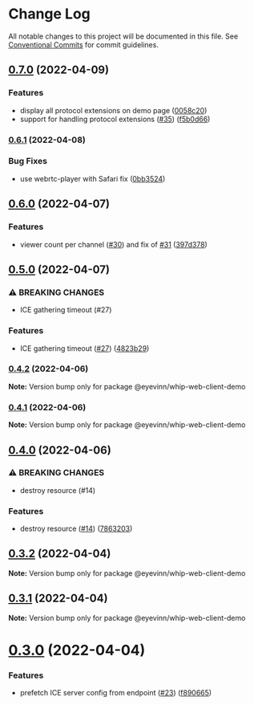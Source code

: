 # Change Log

All notable changes to this project will be documented in this file.
See [Conventional Commits](https://conventionalcommits.org) for commit guidelines.

## [0.7.0](https://github.com/Eyevinn/whip/compare/@eyevinn/whip-web-client-demo@0.6.1...@eyevinn/whip-web-client-demo@0.7.0) (2022-04-09)


### Features

* display all protocol extensions on demo page ([0058c20](https://github.com/Eyevinn/whip/commit/0058c2097246ec21ada1c4a2fa21498324c68524))
* support for handling protocol extensions ([#35](https://github.com/Eyevinn/whip/issues/35)) ([f5b0d66](https://github.com/Eyevinn/whip/commit/f5b0d6642f142f90222d8a16b8cc32e9636b2504))



### [0.6.1](https://github.com/Eyevinn/whip/compare/@eyevinn/whip-web-client-demo@0.6.0...@eyevinn/whip-web-client-demo@0.6.1) (2022-04-08)


### Bug Fixes

* use webrtc-player with Safari fix ([0bb3524](https://github.com/Eyevinn/whip/commit/0bb352446f81ee40f63a5cddb5a8de8a24104da8))



## [0.6.0](https://github.com/Eyevinn/whip/compare/@eyevinn/whip-web-client-demo@0.5.0...@eyevinn/whip-web-client-demo@0.6.0) (2022-04-07)


### Features

* viewer count per channel ([#30](https://github.com/Eyevinn/whip/issues/30)) and fix of [#31](https://github.com/Eyevinn/whip/issues/31) ([397d378](https://github.com/Eyevinn/whip/commit/397d378892db44f525766d88dbbe35effa707025))



## [0.5.0](https://github.com/Eyevinn/whip/compare/@eyevinn/whip-web-client-demo@0.4.2...@eyevinn/whip-web-client-demo@0.5.0) (2022-04-07)


### ⚠ BREAKING CHANGES

* ICE gathering timeout (#27)

### Features

* ICE gathering timeout ([#27](https://github.com/Eyevinn/whip/issues/27)) ([4823b29](https://github.com/Eyevinn/whip/commit/4823b29d2c8874c9decbf95a9b508efc23d67451))



### [0.4.2](https://github.com/Eyevinn/whip/compare/@eyevinn/whip-web-client-demo@0.4.1...@eyevinn/whip-web-client-demo@0.4.2) (2022-04-06)

**Note:** Version bump only for package @eyevinn/whip-web-client-demo





### [0.4.1](https://github.com/Eyevinn/whip/compare/@eyevinn/whip-web-client-demo@0.4.0...@eyevinn/whip-web-client-demo@0.4.1) (2022-04-06)

**Note:** Version bump only for package @eyevinn/whip-web-client-demo





## [0.4.0](https://github.com/Eyevinn/whip/compare/@eyevinn/whip-web-client-demo@0.3.2...@eyevinn/whip-web-client-demo@0.4.0) (2022-04-06)


### ⚠ BREAKING CHANGES

* destroy resource (#14)

### Features

* destroy resource ([#14](https://github.com/Eyevinn/whip/issues/14)) ([7863203](https://github.com/Eyevinn/whip/commit/78632033657c54f3bb4c53067e62edc91d190341))



## [0.3.2](https://github.com/Eyevinn/whip/compare/@eyevinn/whip-web-client-demo@0.3.1...@eyevinn/whip-web-client-demo@0.3.2) (2022-04-04)

**Note:** Version bump only for package @eyevinn/whip-web-client-demo





## [0.3.1](https://github.com/Eyevinn/whip/compare/@eyevinn/whip-web-client-demo@0.3.0...@eyevinn/whip-web-client-demo@0.3.1) (2022-04-04)

**Note:** Version bump only for package @eyevinn/whip-web-client-demo





# [0.3.0](https://github.com/Eyevinn/whip/compare/@eyevinn/whip-web-client-demo@0.2.2...@eyevinn/whip-web-client-demo@0.3.0) (2022-04-04)


### Features

* prefetch ICE server config from endpoint ([#23](https://github.com/Eyevinn/whip/issues/23)) ([f890665](https://github.com/Eyevinn/whip/commit/f890665c66e35b067ed44a27ed3188457b06cd6b))
